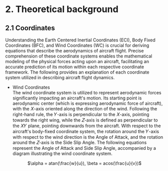 # 2. Theoretical background
## 2.1 Coordinates
Understanding the Earth Centered Inertial Coordinates (ECI), Body Fixed Coordinates (BFC), and Wind Coordinates (WC) is crucial for deriving equations that describe the aerodynamics of aircraft flight. Precise comprehension of these coordinate systems enables the mathematical modeling of the physical forces acting upon an aircraft, facilitating an accurate prediction of its motion within each respective coordinate framework. The following provides an explanation of each coordinate system utilized in describing aircraft flight dynamics.

- Wind Coordinates  
The wind coordinate system is utilized to represent aerodynamic forces significantly impacting an aircraft's motion. Its starting point is aerodynamic center (which is expressing aerodynamic force of aircraft), with the 𝑋-axis oriented along the direction of the wind. Following the right-hand rule, the 𝑌-axis is perpendicular to the 𝑋-axis, pointing towards the right wing, while the 𝑍-axis is defined as perpendicular to the 𝑋𝑌 plane, pointing downwards from the aircraft. With respect to the aircraft's body-fixed coordinate system, the rotation around the 𝑌-axis with respect to the wind direction is the Angle of Attack, and the rotation around the 𝑍-axis is the Side Slip Angle. The following equations represent the Angle of Attack and Side Slip Angle, accompanied by a diagram illustrating the wind coordinate system.
<center>

$\alpha = atan(\frac{w}{u}), \beta = acos(\frac{u}{v})$

</center>

